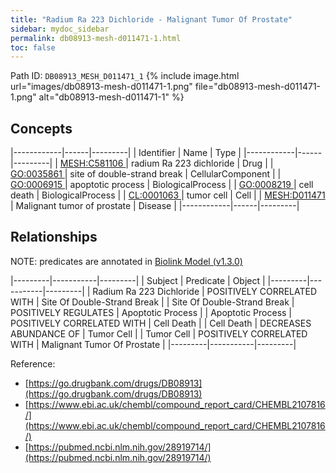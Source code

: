 ```yaml
---
title: "Radium Ra 223 Dichloride - Malignant Tumor Of Prostate"
sidebar: mydoc_sidebar
permalink: db08913-mesh-d011471-1.html
toc: false 
---
```



Path ID: `DB08913_MESH_D011471_1`
{% include image.html url="images/db08913-mesh-d011471-1.png" file="db08913-mesh-d011471-1.png" alt="db08913-mesh-d011471-1" %}

## Concepts

|------------|------|---------|
| Identifier | Name | Type    |
|------------|------|---------|
| <a href="https://identifiers.org/MESH:C581106">MESH:C581106 </a> | radium Ra 223 dichloride | Drug |
| <a href="https://identifiers.org/GO:0035861">GO:0035861 </a> | site of double-strand break | CellularComponent |
| <a href="https://identifiers.org/GO:0006915">GO:0006915 </a> | apoptotic process | BiologicalProcess |
| <a href="https://identifiers.org/GO:0008219">GO:0008219 </a> | cell death | BiologicalProcess |
| <a href="https://identifiers.org/CL:0001063">CL:0001063 </a> | tumor cell | Cell |
| <a href="https://identifiers.org/MESH:D011471">MESH:D011471 </a> | Malignant tumor of prostate | Disease |
|------------|------|---------|

## Relationships


NOTE: predicates are annotated in <a href="https://github.com/biolink/biolink-model/releases/tag/v1.3.0">Biolink Model (v1.3.0)</a>

|---------|-----------|---------|
| Subject | Predicate | Object  |
|---------|-----------|---------|
| Radium Ra 223 Dichloride | POSITIVELY CORRELATED WITH | Site Of Double-Strand Break |
| Site Of Double-Strand Break | POSITIVELY REGULATES | Apoptotic Process |
| Apoptotic Process | POSITIVELY CORRELATED WITH | Cell Death |
| Cell Death | DECREASES ABUNDANCE OF | Tumor Cell |
| Tumor Cell | POSITIVELY CORRELATED WITH | Malignant Tumor Of Prostate |
|---------|-----------|---------|

Reference: 
  - [https://go.drugbank.com/drugs/DB08913](https://go.drugbank.com/drugs/DB08913)
  - [https://www.ebi.ac.uk/chembl/compound_report_card/CHEMBL2107816/](https://www.ebi.ac.uk/chembl/compound_report_card/CHEMBL2107816/)
  - [https://pubmed.ncbi.nlm.nih.gov/28919714/](https://pubmed.ncbi.nlm.nih.gov/28919714/)
